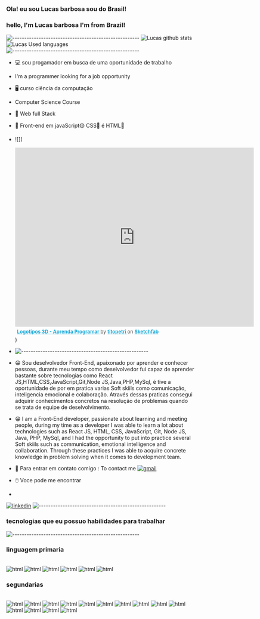 ### Ola! eu sou Lucas barbosa sou do Brasil!
### hello, I'm Lucas barbosa I'm from Brazil!
![-----------------------------------------------------](https://raw.githubusercontent.com/andreasbm/readme/master/assets/lines/rainbow.png)
![Lucas github stats](https://github-readme-stats.vercel.app/api?username=lucasbarbosa332&show_icons=true&theme=dark)![Lucas Used languages](https://github-readme-stats.vercel.app/api/top-langs/?username=lucasbarbosa332&langs_count=8)
![-----------------------------------------------------](https://raw.githubusercontent.com/andreasbm/readme/master/assets/lines/rainbow.png)
* 💻 sou progamador em busca de uma oportunidade de trabalho
* I'm a programmer looking for a job opportunity
* 🖥️ curso ciência da computação 
* Computer Science Course
* 📱 Web full Stack
*  🚥 Front-end em javaScript🟡 CSS🔵 é HTML🔴
*  ![](<div class="sketchfab-embed-wrapper"> <iframe title="Logotipos 3D - Aprenda Programar" frameborder="0" allowfullscreen mozallowfullscreen="true" webkitallowfullscreen="true" allow="autoplay; fullscreen; xr-spatial-tracking" xr-spatial-tracking execution-while-out-of-viewport execution-while-not-rendered web-share width="640" height="480" src="https://sketchfab.com/models/562ee24508584bb889e1ff12e656abe5/embed?autospin=1&autostart=1&preload=1&ui_theme=dark"> </iframe> <p style="font-size: 13px; font-weight: normal; margin: 5px; color: #4A4A4A;"> <a href="https://sketchfab.com/3d-models/logotipos-3d-aprenda-programar-562ee24508584bb889e1ff12e656abe5?utm_medium=embed&utm_campaign=share-popup&utm_content=562ee24508584bb889e1ff12e656abe5" target="_blank" rel="nofollow" style="font-weight: bold; color: #1CAAD9;"> Logotipos 3D - Aprenda Programar </a> by <a href="https://sketchfab.com/titopetri?utm_medium=embed&utm_campaign=share-popup&utm_content=562ee24508584bb889e1ff12e656abe5" target="_blank" rel="nofollow" style="font-weight: bold; color: #1CAAD9;"> titopetri </a> on <a href="https://sketchfab.com?utm_medium=embed&utm_campaign=share-popup&utm_content=562ee24508584bb889e1ff12e656abe5" target="_blank" rel="nofollow" style="font-weight: bold; color: #1CAAD9;">Sketchfab</a></p></div>)
*  ![-----------------------------------------------------](https://raw.githubusercontent.com/andreasbm/readme/master/assets/lines/rainbow.png)

* 😁 Sou deselvolvedor Front-End, apaixonado por aprender e conhecer pessoas, durante meu tempo como deselvolvedor fui capaz de aprender bastante sobre tecnologias como React JS,HTML,CSS,JavaScript,Git,Node JS,Java,PHP,MySql, é tive a oportunidade de por em pratica varias Soft skiils como comunicação, inteligencia emocional e colaboração. Através dessas praticas consegui adquirir conhecimentos concretos na resolução de problemas quando se trata de equipe de deselvolvimento.
* 😁 I am a Front-End developer, passionate about learning and meeting people, during my time as a developer I was able to learn a lot about technologies such as React JS, HTML, CSS, JavaScript, Git, Node JS, Java, PHP, MySql, and I had the opportunity to put into practice several Soft skiils such as communication, emotional intelligence and collaboration. Through these practices I was able to acquire concrete knowledge in problem solving when it comes to development team.
* 📩 Para entrar em contato comigo : To contact me  [![gmail](https://img.shields.io/badge/Gmail-D14836?style=for-the-badge&logo=gmail&logoColor=white)](lucasraphael332@gmail.com)
* 🖱️ Voce pode me encontrar
* 
[![linkedin](https://img.shields.io/badge/LinkedIn-0077B5?style=for-the-badge&logo=linkedin&logoColor=white)](https://www.linkedin.com/in/lucas-barbosa-2b5b58238)
![-----------------------------------------------------](https://raw.githubusercontent.com/andreasbm/readme/master/assets/lines/rainbow.png)
### tecnologias que eu possuo habilidades para trabalhar 
![-----------------------------------------------------](https://raw.githubusercontent.com/andreasbm/readme/master/assets/lines/rainbow.png)
### linguagem primaria 

<div>
</div>
<div style="dispaly: inline_block"><br/>
  <img aling="center" alt="html" src="https://img.shields.io/badge/HTML-239120?style=for-the-badge&logo=html5&logoColor=white"/>
  <img aling="center" alt="html" src="https://img.shields.io/badge/CSS-239120?&style=for-the-badge&logo=css3&logoColor=white"/>
  <img aling="center" alt="html" src="https://img.shields.io/badge/JavaScript-F7DF1E?style=for-the-badge&logo=javascript&logoColor=black"/>
  <img aling="center" alt="html" src="https://img.shields.io/badge/Java-ED8B00?style=for-the-badge&logo=openjdk&logoColor=white"/>
  <img aling="center" alt="html" src="https://img.shields.io/badge/C%2B%2B-00599C?style=for-the-badge&logo=c%2B%2B&logoColor=white"/>
  <img aling="center" alt="html" src="https://img.shields.io/badge/MySQL-00000F?style=for-the-badge&logo=mysql&logoColor=white"/>
</div>

### segundarias 

<div style="dispaly: inline_block"><br/>
<img aling="center" alt="html" src="https://img.shields.io/badge/PHP-777BB4?style=for-the-badge&logo=php&logoColor=white"/>
<img aling="center" alt="html" src="https://img.shields.io/badge/Ruby-CC342D?style=for-the-badge&logo=ruby&logoColor=white"/>
<img aling="center" alt="html" src="https://img.shields.io/badge/Python-14354C?style=for-the-badge&logo=python&logoColor=white"/>
<img aling="center" alt="html" src="https://img.shields.io/badge/Node.js-43853D?style=for-the-badge&logo=node.js&logoColor=white"/>
<img aling="center" alt="html" src="https://img.shields.io/badge/TypeScript-007ACC?style=for-the-badge&logo=typescript&logoColor=white"/>
<img aling="center" alt="html" src="https://img.shields.io/badge/C%23-239120?style=for-the-badge&logo=c-sharp&logoColor=white"/>
<img aling="center" alt="html" src="https://img.shields.io/badge/Scala-DC322F?style=for-the-badge&logo=scala&logoColor=white"/>
<img aling="center" alt="html" src="https://img.shields.io/badge/Express.js-404D59?style=for-the-badge"/>
<img aling="center" alt="html" src="https://img.shields.io/badge/React-20232A?style=for-the-badge&logo=react&logoColor=61DAFB"/>
<img aling="center" alt="html" src="https://img.shields.io/badge/Vue.js-35495E?style=for-the-badge&logo=vue.js&logoColor=4FC08D"/>
<img aling="center" alt="html" src="https://img.shields.io/badge/Bootstrap-563D7C?style=for-the-badge&logo=bootstrap&logoColor=white"/>
<img aling="center" alt="html" src="https://img.shields.io/badge/jQuery-0769AD?style=for-the-badge&logo=jquery&logoColor=white"/>
<img aling="center" alt="html" src="https://img.shields.io/badge/Django-092E20?style=for-the-badge&logo=django&logoColor=white"/>
<img aling="center" alt="html" src="https://img.shields.io/badge/Microsoft_SQL_Server-CC2927?style=for-the-badge&logo=microsoft-sql-server&logoColor=white"/>
</div>

